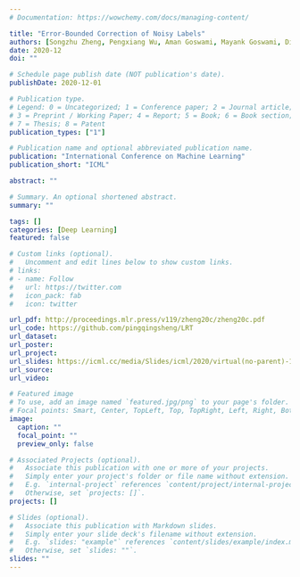 ```yaml
---
# Documentation: https://wowchemy.com/docs/managing-content/

title: "Error-Bounded Correction of Noisy Labels"
authors: [Songzhu Zheng, Pengxiang Wu, Aman Goswami, Mayank Goswami, Dimitris Metaxas, Chao Chen]
date: 2020-12
doi: ""

# Schedule page publish date (NOT publication's date).
publishDate: 2020-12-01

# Publication type.
# Legend: 0 = Uncategorized; 1 = Conference paper; 2 = Journal article;
# 3 = Preprint / Working Paper; 4 = Report; 5 = Book; 6 = Book section;
# 7 = Thesis; 8 = Patent
publication_types: ["1"]

# Publication name and optional abbreviated publication name.
publication: "International Conference on Machine Learning"
publication_short: "ICML"

abstract: ""

# Summary. An optional shortened abstract.
summary: ""

tags: []
categories: [Deep Learning]
featured: false

# Custom links (optional).
#   Uncomment and edit lines below to show custom links.
# links:
# - name: Follow
#   url: https://twitter.com
#   icon_pack: fab
#   icon: twitter

url_pdf: http://proceedings.mlr.press/v119/zheng20c/zheng20c.pdf
url_code: https://github.com/pingqingsheng/LRT
url_dataset:
url_poster:
url_project:
url_slides: https://icml.cc/media/Slides/icml/2020/virtual(no-parent)-16-13-00UTC-6161-error-bounded_c.pdf
url_source:
url_video:

# Featured image
# To use, add an image named `featured.jpg/png` to your page's folder. 
# Focal points: Smart, Center, TopLeft, Top, TopRight, Left, Right, BottomLeft, Bottom, BottomRight.
image:
  caption: ""
  focal_point: ""
  preview_only: false

# Associated Projects (optional).
#   Associate this publication with one or more of your projects.
#   Simply enter your project's folder or file name without extension.
#   E.g. `internal-project` references `content/project/internal-project/index.md`.
#   Otherwise, set `projects: []`.
projects: []

# Slides (optional).
#   Associate this publication with Markdown slides.
#   Simply enter your slide deck's filename without extension.
#   E.g. `slides: "example"` references `content/slides/example/index.md`.
#   Otherwise, set `slides: ""`.
slides: ""
---
```

